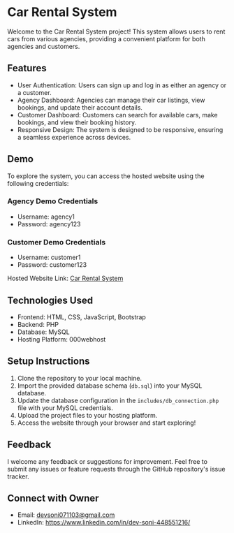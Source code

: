 # Car Rental System

Welcome to the Car Rental System project! This system allows users to rent cars from various agencies, providing a convenient platform for both agencies and customers.

## Features

- User Authentication: Users can sign up and log in as either an agency or a customer.
- Agency Dashboard: Agencies can manage their car listings, view bookings, and update their account details.
- Customer Dashboard: Customers can search for available cars, make bookings, and view their booking history.
- Responsive Design: The system is designed to be responsive, ensuring a seamless experience across devices.

## Demo

To explore the system, you can access the hosted website using the following credentials:

### Agency Demo Credentials
- Username: agency1
- Password: agency123

### Customer Demo Credentials
- Username: customer1
- Password: customer123

Hosted Website Link: [Car Rental System](https://carrentalsystemdevsoni.000webhostapp.com/)

## Technologies Used

- Frontend: HTML, CSS, JavaScript, Bootstrap
- Backend: PHP
- Database: MySQL
- Hosting Platform: 000webhost

## Setup Instructions

1. Clone the repository to your local machine.
2. Import the provided database schema (`db.sql`) into your MySQL database.
3. Update the database configuration in the `includes/db_connection.php` file with your MySQL credentials.
4. Upload the project files to your hosting platform.
5. Access the website through your browser and start exploring!

## Feedback

I welcome any feedback or suggestions for improvement. Feel free to submit any issues or feature requests through the GitHub repository's issue tracker.

## Connect with Owner

- Email: devsoni071103@gmail.com
- LinkedIn: https://www.linkedin.com/in/dev-soni-448551216/
